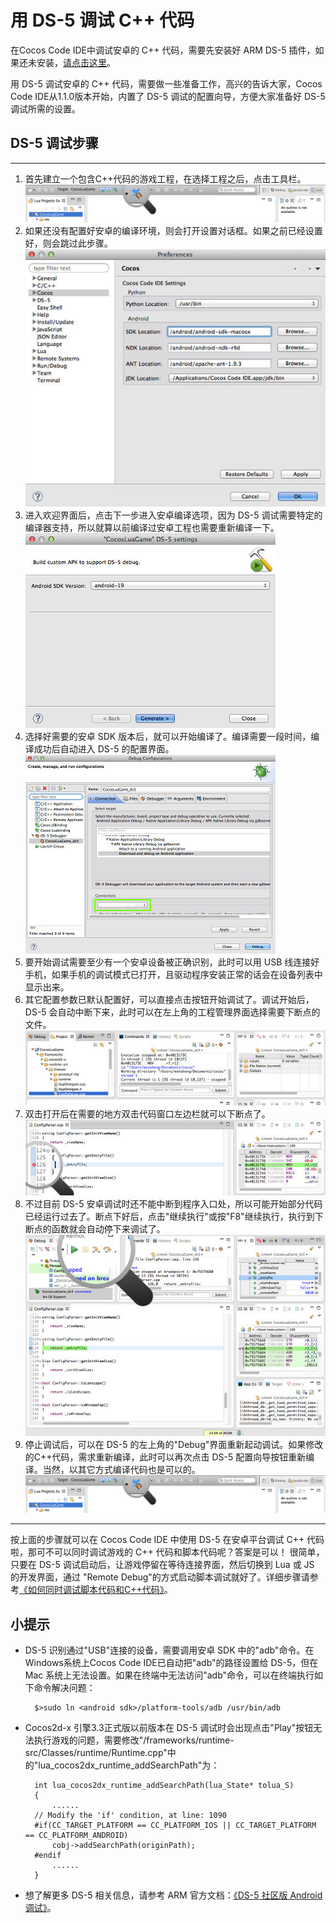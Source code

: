 # 用 DS-5 调试 C++ 代码

在Cocos Code IDE中调试安卓的 C++ 代码，需要先安装好 ARM DS-5 插件，如果还未安装，[请点击这里](../zh.md)。

用 DS-5 调试安卓的 C++ 代码，需要做一些准备工作，高兴的告诉大家，Cocos Code IDE从1.1.0版本开始，内置了 DS-5 调试的配置向导，方便大家准备好 DS-5 调试所需的设置。

## DS-5 调试步骤

-------
1. 首先建立一个包含C++代码的游戏工程，在选择工程之后，点击工具栏。   
![](./res/ds-5-config-button.jpg)
2. 如果还没有配置好安卓的编译环境，则会打开设置对话框。如果之前已经设置好，则会跳过此步骤。 
![](./res/ds-5-config-android.jpg)
3. 进入欢迎界面后，点击下一步进入安卓编译选项，因为 DS-5 调试需要特定的编译器支持，所以就算以前编译过安卓工程也需要重新编译一下。  
![](./res/ds-5-config-compile.jpg)
4. 选择好需要的安卓 SDK 版本后，就可以开始编译了。编译需要一段时间，编译成功后自动进入 DS-5 的配置界面。  
![](./res/ds-5-config-config.jpg)
5. 要开始调试需要至少有一个安卓设备被正确识别，此时可以用 USB 线连接好手机，如果手机的调试模式已打开，且驱动程序安装正常的话会在设备列表中显示出来。
6. 其它配置参数已默认配置好，可以直接点击按钮开始调试了。调试开始后，DS-5 会自动中断下来，此时可以在左上角的工程管理界面选择需要下断点的文件。  
![](./res/ds-5-project-view.jpg)
7. 双击打开后在需要的地方双击代码窗口左边栏就可以下断点了。  
![](./res/ds-5-code-view.jpg)
8. 不过目前 DS-5 安卓调试时还不能中断到程序入口处，所以可能开始部分代码已经运行过去了。断点下好后，点击"继续执行"或按"F8"继续执行，执行到下断点的函数就会自动停下来调试了。  
![](./res/ds-5-run-button.jpg)
9. 停止调试后，可以在 DS-5 的左上角的"Debug"界面重新起动调试。如果修改的C++代码，需求重新编译，此时可以再次点击 DS-5 配置向导按钮重新编译。当然，以其它方式编译代码也是可以的。  
![](./res/ds-5-config-button.jpg)

----------
按上面的步骤就可以在 Cocos Code IDE 中使用 DS-5 在安卓平台调试 C++ 代码啦，那可不可以同时调试游戏的 C++ 代码和脚本代码呢？答案是可以！
很简单，只要在 DS-5 调试启动后，让游戏停留在等待连接界面，然后切换到 Lua 或 JS 的开发界面，通过 "Remote Debug"的方式启动脚本调试就好了。详细步骤请参考[《如何同时调试脚本代码和C++代码》](../../function-guides/debugging/how-to-debug-cpp/zh.md)。

## 小提示

- DS-5 识别通过"USB"连接的设备，需要调用安卓 SDK 中的"adb"命令。在Windows系统上Cocos Code IDE已自动把"adb"的路径设置给 DS-5，但在 Mac 系统上无法设置。如果在终端中无法访问"adb"命令，可以在终端执行如下命令解决问题：  

        $>sudo ln <android sdk>/platform-tools/adb /usr/bin/adb
        
- Cocos2d-x 引擎3.3正式版以前版本在 DS-5 调试时会出现点击"Play"按钮无法执行游戏的问题，需要修改"<PROJECT>/frameworks/runtime-src/Classes/runtime/Runtime.cpp"中的"lua_cocos2dx_runtime_addSearchPath"为：

        int lua_cocos2dx_runtime_addSearchPath(lua_State* tolua_S)
        {
            ......
        // Modify the 'if' condition, at line: 1090
        #if(CC_TARGET_PLATFORM == CC_PLATFORM_IOS || CC_TARGET_PLATFORM == CC_PLATFORM_ANDROID)
            cobj->addSearchPath(originPath);
        #endif
            ......
        }
        
- 想了解更多 DS-5 相关信息，请参考 ARM 官方文档：[《DS-5 社区版 Android 调试》](http://ds.arm.com/zh-cn/developer-resources/tutorials/android-native-app-debug-tutorial/)。

